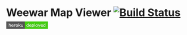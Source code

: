 # Weewar Map Viewer  [![Build Status](https://travis-ci.org/JafarSadik/weewar-map-viewer.svg?branch=master)](https://travis-ci.org/JafarSadik/weewar-map-viewer) [![Heroku](bin/readme/heroku-badge.herokuapp.png)](https://weemaps.herokuapp.com)
